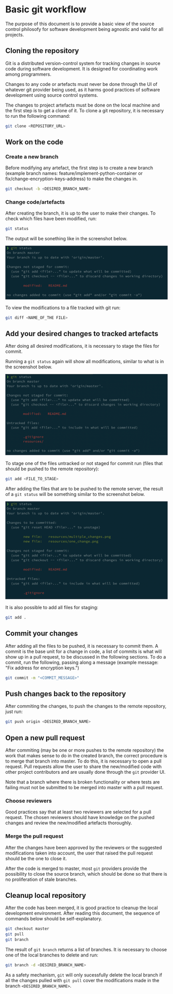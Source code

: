 # Basic git workflow

The purpose of this document is to provide a basic view of the source control philosofy for software development being agnostic and valid for all projects.

## Cloning the repository

Git is a distributed version-control system for tracking changes in source code during software development. It is designed for coordinating work among programmers.

Changes to any code or artefacts must never be done through the UI of whatever git provider being used, as it harms good practices of software development using source control systems.

The changes to project artefacts must be done on the local machine and the first step is to get a clone of it. To clone a git repository, it is necessary to run the following command:

```sh
git clone <REPOSITORY_URL>
```
## Work on the code

### Create a new branch
Before modifying any artefact, the first step is to create a new branch (example branch names: feature/implement-python-container or fix/change-encryption-keys-address) to make the changes in.
```sh
git checkout -b <DESIRED_BRANCH_NAME>
```
### Change code/artefacts
After creating the branch, it is up to the user to make their changes. To check which files have been modified, run:
```sh
git status
```
The output will be sonething like in the screenshot below.

![One change](https://raw.githubusercontent.com/gnvalente92/basic-git-workflow/master/resources/one_change.png)


To view the modifications to a file tracked with git run:
```sh
git diff <NAME_OF_THE FILE>
```

## Add your desired changes to tracked artefacts

After doing all desired modifications, it is necessary to stage the files for commit. 

Running a `git status` again will show all modifications, similar to what is in the screenshot below.

![Multiple changes](https://raw.githubusercontent.com/gnvalente92/basic-git-workflow/master/resources/multiple_changes.png)

To stage one of the files untracked or not staged for commit run (files that should be pushed to the remote repository):

```sh
git add <FILE_TO_STAGE>
```

After adding the files that are to be pushed to the remote server, the result of a `git status` will be something similar to the screenshot below.

![Tracked changes](https://raw.githubusercontent.com/gnvalente92/basic-git-workflow/master/resources/tracked_changes.png)

It is also possible to add all files for staging:

```sh
git add .
```
## Commit your changes

After adding all the files to be pushed, it is necessary to commit them. A commit is the base unit for a change in code, a list of commits is what will show up in a pull request, to be discussed in the following sections. To do a commit, run the following, passing along a message (example message: "Fix address for encryption keys.")

```sh
git commit -m "<COMMIT_MESSAGE>"
```

## Push changes back to the repository
After commiting the changes, to push the changes to the remote repository, just run:

```sh
git push origin <DESIRED_BRANCH_NAME>
```

## Open a new pull request
After commiting (may be one or more pushes to the remote repository) the work that makes sense to do in the created branch, the correct procedure is to merge that branch into master. To do this, it is necessary to open a pull request. Pull requests allow the user to share the new/modified code with other project contributors and are usually done through the `git` provider UI.

Note that a branch where there is broken functionality or where tests are failing must not be submitted to be merged into master with a pull request.

### Choose reviewers

Good practices say that at least two reviewers are selected for a pull request. The chosen reviewers should have knowledge on the pushed changes and review the new/modified artefacts thoroughly.

### Merge the pull request
After the changes have been approved by the reviewers or the suggested modifications taken into account, the user that raised the pull request should be the one to close it.

After the code is merged to master, most `git` providers provide the possibility to close the source branch, which should be done so that there is no proliferation of stale branches.

## Cleanup local repository
After the code has been merged, it is good practice to cleanup the local development environment. After reading this document, the sequence of commands below should be self-explanatory.

```sh
git checkout master
git pull
git branch
```

The result of `git branch` returns a list of branches. It is necessary to choose one of the local branches to delete and run:

```sh
git branch -d <DESIRED_BRANCH_NAME>
```

As a safety mechanism, `git` will only sucessfully delete the local branch if all the changes pulled with `git pull` cover the modifications made in the branch `<DESIRED_BRANCH_NAME>`.